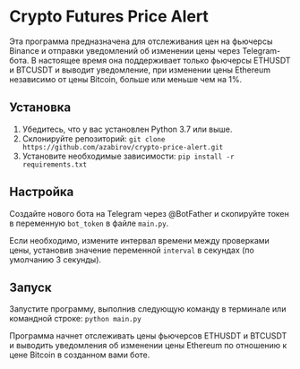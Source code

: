 # Crypto Futures Price Alert

Эта программа предназначена для отслеживания цен на фьючерсы Binance и отправки уведомлений об изменении цены через Telegram-бота. В настоящее время она поддерживает только фьючерсы ETHUSDT и BTCUSDT и выводит уведомление, при изменении цены Ethereum независимо от цены Bitcoin, больше или меньше чем на 1%.

## Установка

1. Убедитесь, что у вас установлен Python 3.7 или выше.
2. Склонируйте репозиторий:
`git clone https://github.com/azabirov/crypto-price-alert.git`
3. Установите необходимые зависимости:
`pip install -r requirements.txt`

## Настройка

Создайте нового бота на Telegram через @BotFather и скопируйте токен в переменную
`bot_token` в файле `main.py`.


Если необходимо, измените интервал времени между проверками
цены, установив значение переменной `interval` в секундах 
(по умолчанию 3 секунды).

## Запуск
Запустите программу, выполнив следующую команду в терминале
или командной строке:
`python main.py`

Программа начнет отслеживать цены фьючерсов ETHUSDT и 
BTCUSDT и выводить уведомления об изменении цены Ethereum 
по отношению к цене Bitcoin в созданном вами боте.